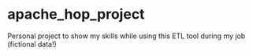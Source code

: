 # apache_hop_project
Personal project to show my skills while using this ETL tool during my job (fictional data!)
